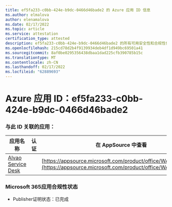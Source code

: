 ```yaml
---
title: ef5fa233-c0bb-424e-b9dc-0466d46bade2 的 Azure 应用 ID 信息
ms.author: elmalova
author: elenamalova
ms.date: 02/17/2022
ms.topic: article
ms.service: attestation
certification_type: attested
description: ef5fa233-c0bb-424e-b9dc-0466d46bade2 的所有可用安全性和合规性信息。
ms.openlocfilehash: 215cd78d2b4f9139934deb4df1d949bc69501a41
ms.sourcegitcommit: 8af0be0295356438dbaa1dad225cfb390785b15c
ms.translationtype: MT
ms.contentlocale: zh-CN
ms.lasthandoff: 02/17/2022
ms.locfileid: "62889693"
---
```

# <a name="azure-app-id-ef5fa233-c0bb-424e-b9dc-0466d46bade2"></a>Azure 应用 ID：ef5fa233-c0bb-424e-b9dc-0466d46bade2


### <a name="apps-associated-with-this-id"></a>与此 ID 关联的应用：
| **应用名称** | **认证** | **在 AppSource 中查看** |
|--------------|---------------|-----------------------|
| [Alvao Service Desk](https://docs.microsoft.com/microsoft-365-app-certification/forward/WA200002488) |  | [https://appsource.microsoft.com/product/office/WA200002488](https://appsource.microsoft.com/product/office/WA200002488) |

### <a name="microsoft-365-app-compliance-status"></a>Microsoft 365应用合规性状态
- Publisher证明状态：已完成
